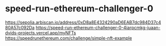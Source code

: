 # speed-run-ethereum-challenger-0
https://sepolia.arbiscan.io/address/0xD8a8E4324290aD6EAB7dc984D37c480A57c092Da
https://speed-run-ethereum-challenger-0-4iarpcmkg-juaan-dvids-projects.vercel.app/myNFTs
https://speedrunethereum.com/challenge/simple-nft-example
